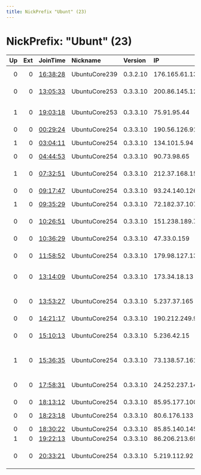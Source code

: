 ```yaml
---
title: NickPrefix "Ubunt" (23)
---
```


# NickPrefix: "Ubunt" (23)

|   Up |   Ext | JoinTime                                                                                            | Nickname      | Version   | IP             | AS                                 | CC   |   ORp |   Dirp | OS    | Contact   |   eFamMembers |
|-----:|------:|:----------------------------------------------------------------------------------------------------|:--------------|:----------|:---------------|:-----------------------------------|:-----|------:|-------:|:------|:----------|--------------:|
|    0 |     0 | [16:38:28](https://metrics.torproject.org/rs.html#details/4A6E14EB6C8F9039A4BD7141F731E3ED9441AB44) | UbuntuCore239 | 0.3.2.10  | 176.165.61.139 | Bouygues Telecom SA                | fr   | 33511 |      0 | Linux | None      |             1 |
|    0 |     0 | [13:05:33](https://metrics.torproject.org/rs.html#details/C52F58EBE62ABE042863AE5AFAE442A780AE4325) | UbuntuCore253 | 0.3.3.10  | 200.86.145.128 | VTR BANDA ANCHA S.A.               | cl   | 38351 |      0 | Linux | None      |             1 |
|    1 |     0 | [19:03:18](https://metrics.torproject.org/rs.html#details/B0CA2E557EC8C8A3D52A4CECF28E7314C5727CF6) | UbuntuCore253 | 0.3.3.10  | 75.91.95.44    | Windstream Communications LLC      | us   | 33955 |      0 | Linux | None      |             1 |
|    0 |     0 | [00:29:24](https://metrics.torproject.org/rs.html#details/019CF9A73F1446EDB1D673F4EE79B736FABCE1B8) | UbuntuCore254 | 0.3.3.10  | 190.56.126.91  | Telgua                             | gt   | 43523 |      0 | Linux | None      |             1 |
|    1 |     0 | [03:04:11](https://metrics.torproject.org/rs.html#details/669535931AC30844A3878D1DB7F641EA50B146ED) | UbuntuCore254 | 0.3.3.10  | 134.101.5.94   | 1&amp;1 Versatel Deutschland GmbH  | de   | 46179 |      0 | Linux | None      |             1 |
|    0 |     0 | [04:44:53](https://metrics.torproject.org/rs.html#details/83D297F11554C32DE6F562C336D6B2A03CF39D84) | UbuntuCore254 | 0.3.3.10  | 90.73.98.65    | Orange                             | fr   | 45111 |      0 | Linux | None      |             1 |
|    1 |     0 | [07:32:51](https://metrics.torproject.org/rs.html#details/2D79EBA61F8F61569BA5CC492CDB1DF33095C947) | UbuntuCore254 | 0.3.3.10  | 212.37.168.154 | RFTkabel Brandenburg GmbH          | de   | 33395 |      0 | Linux | None      |             1 |
|    0 |     0 | [09:17:47](https://metrics.torproject.org/rs.html#details/AA1728EE6B98C0747AE778403025420B97A606B9) | UbuntuCore254 | 0.3.3.10  | 93.24.140.126  | SFR SA                             | fr   | 34599 |      0 | Linux | None      |             1 |
|    1 |     0 | [09:35:29](https://metrics.torproject.org/rs.html#details/E12F65E51CD8660F9C91767A29A93DD3C03BEE5E) | UbuntuCore254 | 0.3.3.10  | 72.182.37.107  | Time Warner Cable Internet LLC     | us   | 39925 |      0 | Linux | None      |             1 |
|    0 |     0 | [10:26:51](https://metrics.torproject.org/rs.html#details/BC64C7FF60C5519CBC4392CC97D0EEB66B4FC34A) | UbuntuCore254 | 0.3.3.10  | 151.238.189.77 | Aria Shatel Company Ltd            | ir   | 38057 |      0 | Linux | None      |             1 |
|    0 |     0 | [10:36:29](https://metrics.torproject.org/rs.html#details/EBC0B85398F3D07AE668A3D06E973D1106BFFCD7) | UbuntuCore254 | 0.3.3.10  | 47.33.0.159    | Charter Communications             | us   | 39055 |      0 | Linux | None      |             1 |
|    0 |     0 | [11:58:52](https://metrics.torproject.org/rs.html#details/2088C5312D8E6C89C7167CF8ADB1CD3139CFA2BF) | UbuntuCore254 | 0.3.3.10  | 179.98.127.136 | TELEFu00D4NICA BRASIL S.A          | br   | 45885 |      0 | Linux | None      |             1 |
|    0 |     0 | [13:14:09](https://metrics.torproject.org/rs.html#details/F36F15DD06D01AE1C5CEA24DFF66F37C011AEF79) | UbuntuCore254 | 0.3.3.10  | 173.34.18.13   | Rogers Communications Canada Inc.  | ca   | 41951 |      0 | Linux | None      |             1 |
|    0 |     0 | [13:53:27](https://metrics.torproject.org/rs.html#details/E4EB6832437AD7AB2EF35BCEEB0FDD0EB1D7D277) | UbuntuCore254 | 0.3.3.10  | 5.237.37.165   | Iran Telecommunication Company PJS | ir   | 42399 |      0 | Linux | None      |             1 |
|    0 |     0 | [14:21:17](https://metrics.torproject.org/rs.html#details/4DBD5E6DFD65C2F049671CDFEABA8086C9B7033D) | UbuntuCore254 | 0.3.3.10  | 190.212.249.96 | Telgua                             | ni   | 43325 |      0 | Linux | None      |             1 |
|    0 |     0 | [15:10:13](https://metrics.torproject.org/rs.html#details/565F37082D972345D3DA82F4B9C9AD8F0092666F) | UbuntuCore254 | 0.3.3.10  | 5.236.42.15    | Iran Telecommunication Company PJS | ir   | 38203 |      0 | Linux | None      |             1 |
|    1 |     0 | [15:36:35](https://metrics.torproject.org/rs.html#details/CD148B4EDA677341818BD9E99E75ECAC56F8DA35) | UbuntuCore254 | 0.3.3.10  | 73.138.57.161  | Comcast Cable Communications, LLC  | us   | 45289 |      0 | Linux | None      |             1 |
|    0 |     0 | [17:58:31](https://metrics.torproject.org/rs.html#details/DC6D509611D37E0A37455AA6A5F91B36A3005DD4) | UbuntuCore254 | 0.3.3.10  | 24.252.237.14  | Cox Communications Inc.            | us   | 42987 |      0 | Linux | None      |             1 |
|    0 |     0 | [18:13:12](https://metrics.torproject.org/rs.html#details/5D553E94322ACF2933FD2736EDDF1822766BBEAE) | UbuntuCore254 | 0.3.3.10  | 85.95.177.100  | Rostelecom                         | ru   | 36983 |      0 | Linux | None      |             1 |
|    0 |     0 | [18:23:18](https://metrics.torproject.org/rs.html#details/6CD5DCD287093E3302FDA877D18BFA1CC251D59C) | UbuntuCore254 | 0.3.3.10  | 80.6.176.133   | Virgin Media Limited               | gb   | 38391 |      0 | Linux | None      |             1 |
|    0 |     0 | [18:30:22](https://metrics.torproject.org/rs.html#details/D8A1F8E26CBEB71FBC511E07D8A8D3B60B3C58FD) | UbuntuCore254 | 0.3.3.10  | 85.85.140.145  | Euskaltel S.A.                     | es   | 34803 |      0 | Linux | None      |             1 |
|    1 |     0 | [19:22:13](https://metrics.torproject.org/rs.html#details/184218C95750ED3AFC634A6F6BB209148AD65B47) | UbuntuCore254 | 0.3.3.10  | 86.206.213.69  | Orange                             | fr   | 36253 |      0 | Linux | None      |             1 |
|    0 |     0 | [20:33:21](https://metrics.torproject.org/rs.html#details/89E63515F3932ED80F784AE7877FA659DB05FB1D) | UbuntuCore254 | 0.3.3.10  | 5.219.112.92   | Iran Telecommunication Company PJS | ir   | 40037 |      0 | Linux | None      |             1 |

